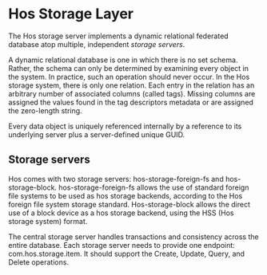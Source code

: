 Hos Storage Layer
==================

The Hos storage server implements a dynamic relational federated database atop multiple, independent *storage servers*.

A dynamic relational database is one in which there is no set schema. Rather, the schema can only be determined by examining every object in the system. In practice, such an operation should never occur. In the Hos storage system, there is only one relation. Each entry in the relation has an arbitrary number of associated columns (called tags). Missing columns are assigned the values found in the tag descriptors metadata or are assigned the zero-length string.

Every data object is uniquely referenced internally by a reference to its underlying server plus a server-defined unique GUID.

Storage servers
----------------

Hos comes with two storage servers: hos-storage-foreign-fs and hos-storage-block. hos-storage-foreign-fs allows the use of standard foreign file systems to be used as hos storage backends, according to the Hos foreign file system storage standard. Hos-storage-block allows the direct use of a block device as a hos storage backend, using the HSS (Hos storage system) format.

The central storage server handles transactions and consistency across the entire database. Each storage server needs to provide one endpoint: com.hos.storage.item. It should support the Create, Update, Query, and Delete operations.


